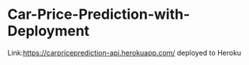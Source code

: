 # Car-Price-Prediction-with-Deployment
Link:https://carpriceprediction-api.herokuapp.com/ deployed to Heroku
